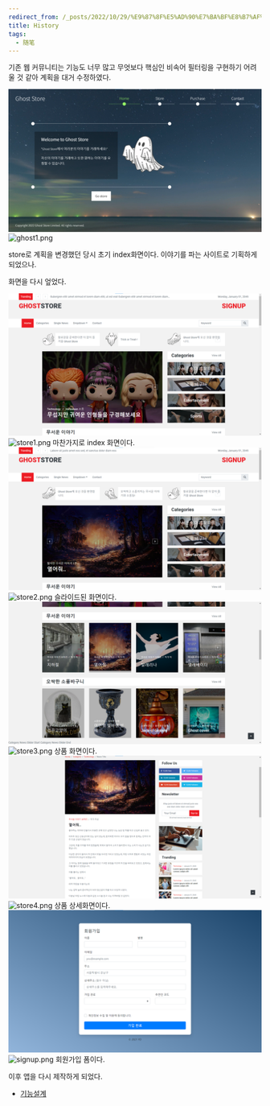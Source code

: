```yaml
---
redirect_from: /_posts/2022/10/29/%E9%87%8F%E5%AD%90%E7%BA%BF%E8%B7%AF%E6%A8%A1%E6%8B%9F%E5%99%A8QuEST%E5%9C%A8%E5%A4%9AGPU%E5%B9%B3%E5%8F%B0%E4%B8%8A%E7%9A%84%E6%80%A7%E8%83%BD%E4%BC%98%E5%8C%96/
title: History
tags:
  - 随笔
---
```


기존 웹 커뮤니티는 기능도 너무 많고 무엇보다 핵심인 비속어 필터링을 구현하기 어려울 것 같아 계획을 대거 수정하였다.

![ghost1.png](./ghost1.png)
![ghost1.png](https://s2.loli.net/2022/11/02/PHDRhebXGol5dg3.png)

store로 계획을 변경했던 당시 초기 index화면이다.
이야기를 파는 사이트로 기획하게 되었으나.

화면을 다시 엎었다.

![ghost1.png](./store1.png)
![store1.png](https://s2.loli.net/2022/11/02/tlfHKkv26LVmbwE.png)
마찬가지로 index 화면이다.
![ghost2.png](./store2.png)
![store2.png](https://s2.loli.net/2022/11/02/trSsWQwmJo1aniD.png)
슬라이드된 화면이다.
![ghost3.png](./store3.png)
![store3.png](https://s2.loli.net/2022/11/02/osKNTYSEJMeOjFk.png)
상품 화면이다.
![ghost4.png](./store4.png)
![store4.png](https://s2.loli.net/2022/11/02/lQGxaLKm1XHEJRM.png)
상품 상세화면이다.
![signup.png](./signup.png)
![signup.png](https://s2.loli.net/2022/11/02/TWxNPsb9QAhIv4k.png)
회원가입 폼이다.


이후 앱을 다시 제작하게 되었다.

 - [기능설계](https://wnthdus.github.io/2022/10/28/%E5%8D%81%E6%9C%88%E4%B9%9D%E6%97%A5/) 